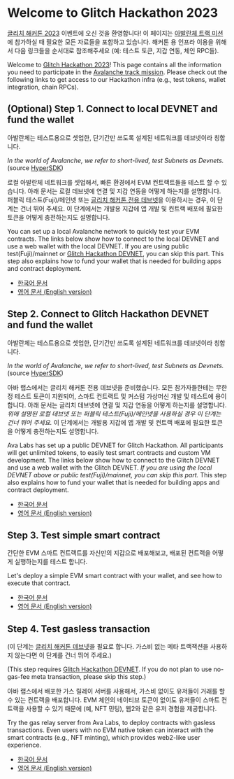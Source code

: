 # Welcome to Glitch Hackathon 2023

[글리치 해커톤 2023](https://glitch-hack.com) 이벤트에 오신 것을 환영합니다! 이 페이지는 [아발란체 트랙 미션](https://trinity-studio.notion.site/GLITCH-KOREA-TRACK-GUIDE-1509d049e1b84ef49f737af5398541c8)에 참가하실 때 필요한 모든 자료들을 포함하고 있습니다. 해커톤 용 인프라 이용을 위해서 다음 링크들을 순서대로 참조해주세요 (예: 테스트 토큰, 지갑 연동, 체인 RPC들).

Welcome to [Glitch Hackathon 2023](https://glitch-hack.com)! This page contains all the information you need to participate in the [Avalanche track mission](https://trinity-studio.notion.site/GLITCH-KOREA-TRACK-GUIDE-1509d049e1b84ef49f737af5398541c8). Please check out the following links to get access to our Hackathon infra (e.g., test tokens, wallet integration, chain RPCs).

## (Optional) Step 1. Connect to local DEVNET and fund the wallet

아발란체는 테스트용으로 셋업한, 단기간만 쓰도록 설계된 네트워크를 데브넷이라 칭합니다.

_In the world of Avalanche, we refer to short-lived, test Subnets as Devnets._ (source [HyperSDK](https://github.com/ava-labs/hypersdk/blob/0907bf7c016c3ab569952201270e37cdfb8592b1/examples/tokenvm/DEVNETS.md))

로컬 아발란체 네트워크를 셋업해서, 빠른 환경에서 EVM 컨트랙트들을 테스트 할 수 있습니다. 아래 문서는 로컬 데브넷에 연결 및 지갑 연동을 어떻게 하는지를 설명합니다. 퍼블릭 테스트(Fuji)/메인넷 또는 [글리치 해커톤 전용 데브넷](#step-2-connect-to-glitch-hackathon-devnet-and-fund-the-wallet)을 이용하시는 경우, 이 단계는 건너 뛰어 주세요. 이 단계에서는 개발용 지갑에 앱 개발 및 컨트랙 배포에 필요한 토큰을 어떻게 충전하는지도 설명합니다.

You can set up a local Avalanche network to quickly test your EVM contracts. The links below show how to connect to the local DEVNET and use a web wallet with the local DEVNET. If you are using public test(Fuji)/mainnet or [Glitch Hackathon DEVNET](#step-2-connect-to-glitch-hackathon-devnet-and-fund-the-wallet), you can skip this part. This step also explains how to fund your wallet that is needed for building apps and contract deployment.

- [한국어 문서](./docs/1-connect-to-local-devnet-and-fund-the-wallet.kor.md)
- [영어 문서 (English version)](./docs/1-connect-to-local-devnet-and-fund-the-wallet.eng.md)

## Step 2. Connect to Glitch Hackathon DEVNET and fund the wallet

아발란체는 테스트용으로 셋업한, 단기간만 쓰도록 설계된 네트워크를 데브넷이라 칭합니다.

_In the world of Avalanche, we refer to short-lived, test Subnets as Devnets._ (source [HyperSDK](https://github.com/ava-labs/hypersdk/blob/0907bf7c016c3ab569952201270e37cdfb8592b1/examples/tokenvm/DEVNETS.md))

아바 랩스에서는 글리치 해커톤 전용 데브넷을 준비했습니다. 모든 참가자들한테는 무한정 테스트 토큰이 지원되어, 스마트 컨트랙트 및 커스텀 가상머신 개발 및 테스트에 용이합니다. 아래 문서는 글리치 데브넷에 연결 및 지갑 연동을 어떻게 하는지를 설명합니다. _위에 설명된 로컬 데브넷 또는 퍼블릭 테스트(Fuji)/메인넷을 사용하실 경우 이 단계는 건너 뛰어 주세요._ 이 단계에서는 개발용 지갑에 앱 개발 및 컨트랙 배포에 필요한 토큰을 어떻게 충전하는지도 설명합니다.

Ava Labs has set up a public DEVNET for Glitch Hackathon. All participants will get unlimited tokens, to easily test smart contracts and custom VM development. The links below show how to connect to the Glitch DEVNET and use a web wallet with the Glitch DEVNET. _If you are using the local DEVNET above or public test(Fuji)/mainnet, you can skip this part._ This step also explains how to fund your wallet that is needed for building apps and contract deployment.

- [한국어 문서](./docs/2-connect-to-glitch-devnet-and-fund-the-wallet.kor.md)
- [영어 문서 (English version)](./docs/2-connect-to-glitch-devnet-and-fund-the-wallet.eng.md)

## Step 3. Test simple smart contract

간단한 EVM 스마트 컨트랙트를 자신만의 지갑으로 배포해보고, 배포된 컨트랙을 어떻게 실행하는지를 테스트 합니다.

Let's deploy a simple EVM smart contract with your wallet, and see how to execute that contract.

- [한국어 문서](./docs/3-test-simple-smart-contract.kor.md)
- [영어 문서 (English version)](./docs/3-test-simple-smart-contract.eng.md)

## Step 4. Test gasless transaction

(이 단계는 [글리치 해커톤 데브넷](#step-2-connect-to-glitch-hackathon-devnet-and-fund-the-wallet)을 필요로 합니다. 가스비 없는 메타 트랙잭션을 사용하지 않는다면 이 단계를 건너 뛰어 주세요.)

(This step requires [Glitch Hackathon DEVNET](#step-2-connect-to-glitch-hackathon-devnet-and-fund-the-wallet). If you do not plan to use no-gas-fee meta transaction, please skip this step.)

아바 랩스에서 배포한 가스 릴레이 서버를 사용해서, 가스비 없이도 유저들이 거래를 할 수 있는 컨트랙을 배포합니다. EVM 체인의 네이티브 토큰이 없이도 유저들이 스마트 컨트랙을 사용할 수 있기 때문에 (예, NFT 민팅), 웹2와 같은 유저 경험을 제공합니다.

Try the gas relay server from Ava Labs, to deploy contracts with gasless transactions. Even users with no EVM native token can interact with the smart contracts (e.g., NFT minting), which provides web2-like user experience.

- [한국어 문서](./docs/4-test-gasless-transaction.kor.md)
- [영어 문서 (English version)](./docs/4-test-gasless-transaction.eng.md)
